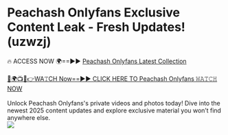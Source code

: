 # Peachash Onlyfans Exclusive Content Leak - Fresh Updates! (uzwzj)

🔥 ACCESS NOW 🌍==►► <a href="https://tinyurl.com/kvy9nzfs" rel="nofollow">Peachash Onlyfans Latest Collection</a>
<br><br>
[🔴🌍📺📱👉WA𝚃CH Now==►► CLICK HERE TO Peachash Onlyfans 𝚆𝙰𝚃𝙲𝙷 NOW](https://tinyurl.com/kvy9nzfs)
<br><br>
Unlock Peachash Onlyfans's private videos and photos today! Dive into the newest 2025 content updates and explore exclusive material you won’t find anywhere else.
<br>
<a href="https://tinyurl.com/kvy9nzfs" rel="nofollow" data-target="animated-image.originalLink"><img src="https://camo.githubusercontent.com/8a4f000d20f83aca3bf7ec5f350d767afa0574a8a352519fd8cfa583a6f93a33/68747470733a2f2f692e696d6775722e636f6d2f644a486b345a712e676966" data-canonical-src="https://i.imgur.com/dJHk4Zq.gif" style="max-width: 100%; display: inline-block;" data-target="animated-image.originalImage"></a>
<br>
